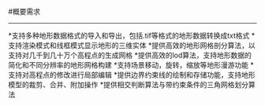 #概要需求
***
*支持多种地形数据格式的导入和导出，包括.tif等格式的地形数据转换成txt格式
*支持渲染模式和线框模式显示地形的三维实体
*提供高效的地形网格剖分算法，以支持对几千到几十万个高程点的生成网格
*提供高效的lod算法，支持地形数据的简化和不同分辨率的地形网格构建
*支持场景移动，旋转，缩放等地形漫游功能
*支持对高程点的修改进行局部编辑
*提供边界约束线的绘制和存储功能，支持地形模型的裁剪、合并、附加操作
*提供相交判断算法与带约束条件的三角网格划分算法
